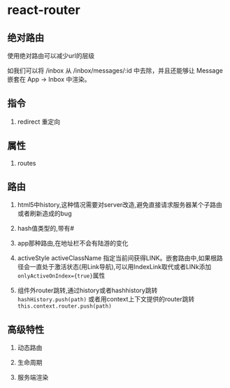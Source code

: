 # react-router

## 绝对路由

使用绝对路由可以减少url的层级

如我们可以将 /inbox 从 /inbox/messages/:id 中去除，并且还能够让 Message 嵌套在 App -> Inbox 中渲染。

## 指令

1. redirect 重定向


## 属性

1. routes

## 路由

1. html5中history,这种情况需要对server改造,避免直接请求服务器某个子路由或者刷新造成的bug

1. hash值类型的,带有#

1. app那种路由,在地址栏不会有陆游的变化

1. activeStyle  activeClassName 指定当前间获得LINK。嵌套路由中,如果根路径会一直处于激活状态(用Link导航),可以用IndexLink取代或者LINk添加`onlyActiveOnIndex={true}`属性

1. 组件外router跳转,通过history或者hashhistory跳转
    `hashHistory.push(path)`
    或者用context上下文提供的router跳转
    `this.context.router.push(path)`

## 高级特性

1. 动态路由

1. 生命周期

1. 服务端渲染

    









